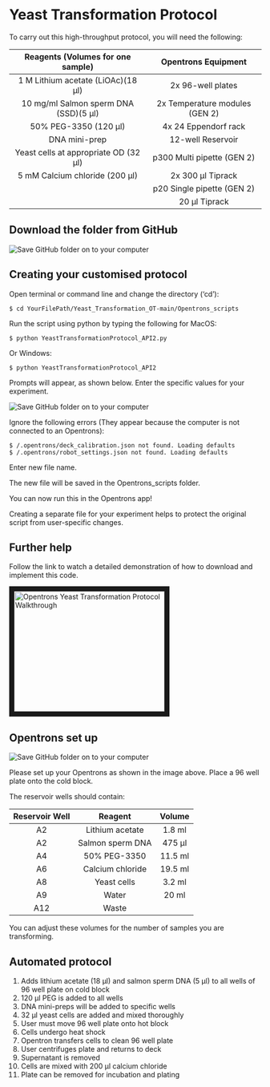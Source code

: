 # Yeast Transformation Protocol

To carry out this high-throughput protocol, you will need the following:

| Reagents (Volumes for one sample)  | Opentrons Equipment |
|:-------------: | :-------------: |
| 1 M Lithium acetate (LiOAc)(18 µl) | 2x 96-well plates  |
| 10 mg/ml Salmon sperm DNA (SSD)(5 µl)  | 2x Temperature modules (GEN 2)  |
| 50% PEG-3350 (120 µl)  | 4x 24 Eppendorf rack  |
| DNA mini-prep  | 12-well Reservoir  |
| Yeast cells at appropriate OD (32 µl)  | p300 Multi pipette (GEN 2) |
| 5 mM Calcium chloride (200 µl)  | 2x 300 µl Tiprack  |
|   | p20 Single pipette (GEN 2)  |
|   | 20 µl Tiprack  |


Download the folder from GitHub
-------------------

![Save GitHub folder on to your computer](https://i.postimg.cc/1t8HdhjY/Screenshot-2020-12-14-at-15-56-09.png)



Creating your customised protocol
-------------------

Open terminal or command line and change the directory (‘cd’):

	$ cd YourFilePath/Yeast_Transformation_OT-main/Opentrons_scripts 
 
Run the script using python by typing the following for MacOS:

	$ python YeastTransformationProtocol_API2.py
	
Or Windows:
  
	$ python YeastTransformationProtocol_API2

	

Prompts will appear, as shown below. Enter the specific values for your experiment.

![Save GitHub folder on to your computer](https://i.postimg.cc/cLFZ72tb/Screenshot-2020-12-14-at-16-23-20.png)

Ignore the following errors (They appear because the computer is not connected to an Opentrons):
  
	$ /.opentrons/deck_calibration.json not found. Loading defaults
	$ /.opentrons/robot_settings.json not found. Loading defaults


Enter new file name. 

The new file will be saved in the Opentrons_scripts folder.

You can now run this in the Opentrons app!

Creating a separate file for your experiment helps to protect the original script from user-specific changes. 

Further help
-------------------

Follow the link to watch a detailed demonstration of how to download and implement this code.

<a href="https://www.youtube.com/watch?v=-7qC8O_KkY4&fbclid=IwAR1QjnBIzrgfqfQzKYRwSYfbc3X5xhVzdcxxi2epXfTBxlpMocNPirMvFhw
" target="_blank"><img src="https://i.imgur.com/vkhl5gs.png" 
alt="Opentrons Yeast Transformation Protocol Walkthrough" width="300" height="240" border="10" /></a>


Opentrons set up
-------------------

![Save GitHub folder on to your computer](https://i.postimg.cc/pdj3q73J/pasted-image-0.png)

Please set up your Opentrons as shown in the image above. Place a 96 well plate onto the cold block.

The reservoir wells should contain:

| Reservoir Well| Reagent | Volume |
| :-------------: | :-------------: | :-------------: |
| A2  | Lithium acetate  |  1.8 ml  |
| A2  | Salmon sperm DNA  |  475 µl  |
| A4  | 50% PEG-3350 |  11.5 ml  |
| A6  | Calcium chloride  |   19.5 ml |
| A8  | Yeast cells  |  3.2 ml  |
| A9  | Water  |  20 ml  |
| A12  | Waste  |    |

You can adjust these volumes for the number of samples you are transforming.

Automated protocol
-------------------

1) Adds lithium acetate (18 µl) and salmon sperm DNA (5 µl) to all wells of 96 well plate on cold block
2) 120 µl PEG is added to all wells 
3) DNA mini-preps will be added to specific wells
4) 32 µl yeast cells are added and mixed thoroughly
5) User must move 96 well plate onto hot block 
6) Cells undergo heat shock
7) Opentron transfers cells to clean 96 well plate 
8) User centrifuges plate and returns to deck
9) Supernatant is removed
10) Cells are mixed with 200 µl calcium chloride
11) Plate can be removed for incubation and plating
